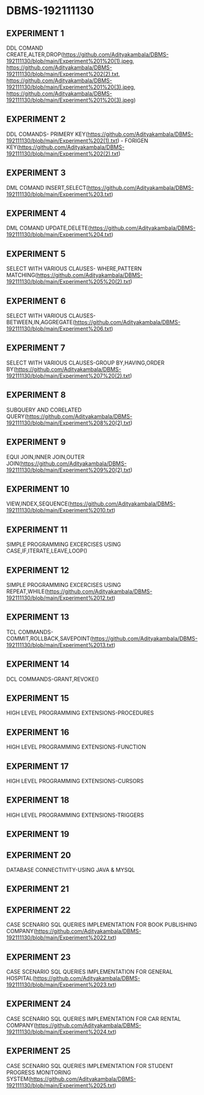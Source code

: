 # DBMS-192111130
## EXPERIMENT 1
   DDL COMAND CREATE,ALTER,DROP(https://github.com/Adityakambala/DBMS-192111130/blob/main/Experiment%201%20(1).jpeg,
                                https://github.com/Adityakambala/DBMS-192111130/blob/main/Experiment%202(2).txt,
                                https://github.com/Adityakambala/DBMS-192111130/blob/main/Experiment%201%20(3).jpeg,
                                https://github.com/Adityakambala/DBMS-192111130/blob/main/Experiment%201%20(3).jpeg)
## EXPERIMENT 2
   DDL COMANDS- PRIMERY KEY(https://github.com/Adityakambala/DBMS-192111130/blob/main/Experiment%202(1).txt)
              - FORIGEN KEY(https://github.com/Adityakambala/DBMS-192111130/blob/main/Experiment%202(2).txt)
## EXPERIMENT 3
   DML COMAND INSERT,SELECT(https://github.com/Adityakambala/DBMS-192111130/blob/main/Experiment%203.txt)
## EXPERIMENT 4
   DML COMAND UPDATE,DELETE(https://github.com/Adityakambala/DBMS-192111130/blob/main/Experiment%204.txt)
## EXPERIMENT 5
   SELECT WITH VARIOUS CLAUSES- WHERE,PATTERN MATCHING(https://github.com/Adityakambala/DBMS-192111130/blob/main/Experiment%205%20(2).txt)
## EXPERIMENT 6
   SELECT WITH VARIOUS CLAUSES- BETWEEN,IN,AGGREGATE(https://github.com/Adityakambala/DBMS-192111130/blob/main/Experiment%206.txt) 
## EXPERIMENT 7
   SELECT WITH VARIOUS CLAUSES-GROUP BY,HAVING,ORDER BY(https://github.com/Adityakambala/DBMS-192111130/blob/main/Experiment%207%20(2).txt)
## EXPERIMENT 8
   SUBQUERY AND CORELATED QUERY(https://github.com/Adityakambala/DBMS-192111130/blob/main/Experiment%208%20(2).txt)
## EXPERIMENT 9
   EQUI JOIN,INNER JOIN,OUTER JOIN(https://github.com/Adityakambala/DBMS-192111130/blob/main/Experiment%209%20(2).txt)
## EXPERIMENT 10
   VIEW,INDEX,SEQUENCE(https://github.com/Adityakambala/DBMS-192111130/blob/main/Experiment%2010.txt)
## EXPERIMENT 11
   SIMPLE PROGRAMMING EXCERCISES USING CASE,IF,ITERATE,LEAVE,LOOP()
## EXPERIMENT 12
   SIMPLE PROGRAMMING EXCERCISES USING REPEAT,WHILE(https://github.com/Adityakambala/DBMS-192111130/blob/main/Experiment%2012.txt)
## EXPERIMENT 13
   TCL COMMANDS-COMMIT,ROLLBACK,SAVEPOINT(https://github.com/Adityakambala/DBMS-192111130/blob/main/Experiment%2013.txt)
## EXPERIMENT 14
   DCL COMMANDS-GRANT,REVOKE()
## EXPERIMENT 15
   HIGH LEVEL PROGRAMMING EXTENSIONS-PROCEDURES
## EXPERIMENT 16
   HIGH LEVEL PROGRAMMING EXTENSIONS-FUNCTION
## EXPERIMENT 17
   HIGH LEVEL PROGRAMMING EXTENSIONS-CURSORS
## EXPERIMENT 18
   HIGH LEVEL PROGRAMMING EXTENSIONS-TRIGGERS
## EXPERIMENT 19
   
## EXPERIMENT 20
   DATABASE CONNECTIVITY-USING JAVA & MYSQL
## EXPERIMENT 21
   
## EXPERIMENT 22
   CASE SCENARIO SQL QUERIES IMPLEMENTATION FOR BOOK PUBLISHING COMPANY(https://github.com/Adityakambala/DBMS-192111130/blob/main/Experiment%2022.txt)
## EXPERIMENT 23
   CASE SCENARIO SQL QUERIES IMPLEMENTATION FOR GENERAL HOSPITAL(https://github.com/Adityakambala/DBMS-192111130/blob/main/Experiment%2023.txt)
## EXPERIMENT 24
   CASE SCENARIO SQL QUERIES IMPLEMENTATION FOR CAR RENTAL COMPANY(https://github.com/Adityakambala/DBMS-192111130/blob/main/Experiment%2024.txt)  
## EXPERIMENT 25
   CASE SCENARIO SQL QUERIES IMPLEMENTATION FOR STUDENT PROGRESS MONITORING SYSTEM(https://github.com/Adityakambala/DBMS-192111130/blob/main/Experiment%2025.txt)
